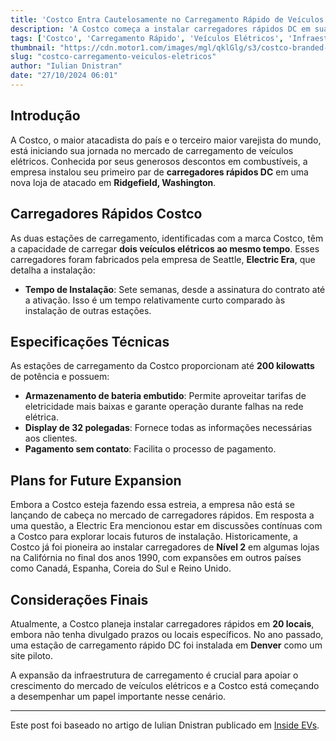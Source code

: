 ```yaml
---
title: 'Costco Entra Cautelosamente no Carregamento Rápido de Veículos Elétricos'
description: 'A Costco começa a instalar carregadores rápidos DC em suas lojas, ampliando a infraestrutura de carregamento de veículos elétricos.'
tags: ['Costco', 'Carregamento Rápido', 'Veículos Elétricos', 'Infraestrutura']
thumbnail: "https://cdn.motor1.com/images/mgl/qklGlg/s3/costco-branded-ev-fast-chargers-in-ridgefield-washington.jpg"
slug: "costco-carregamento-veiculos-eletricos"
author: "Iulian Dnistran"
date: "27/10/2024 06:01"
---
```


## Introdução

A Costco, o maior atacadista do país e o terceiro maior varejista do mundo, está iniciando sua jornada no mercado de carregamento de veículos elétricos. Conhecida por seus generosos descontos em combustíveis, a empresa instalou seu primeiro par de **carregadores rápidos DC** em uma nova loja de atacado em **Ridgefield, Washington**.

## Carregadores Rápidos Costco

As duas estações de carregamento, identificadas com a marca Costco, têm a capacidade de carregar **dois veículos elétricos ao mesmo tempo**. Esses carregadores foram fabricados pela empresa de Seattle, **Electric Era**, que detalha a instalação:

- **Tempo de Instalação**: Sete semanas, desde a assinatura do contrato até a ativação. Isso é um tempo relativamente curto comparado às instalação de outras estações.

## Especificações Técnicas

As estações de carregamento da Costco proporcionam até **200 kilowatts** de potência e possuem:
- **Armazenamento de bateria embutido**: Permite aproveitar tarifas de eletricidade mais baixas e garante operação durante falhas na rede elétrica.
- **Display de 32 polegadas**: Fornece todas as informações necessárias aos clientes.
- **Pagamento sem contato**: Facilita o processo de pagamento.

## Plans for Future Expansion

Embora a Costco esteja fazendo essa estreia, a empresa não está se lançando de cabeça no mercado de carregadores rápidos. Em resposta a uma questão, a Electric Era mencionou estar em discussões contínuas com a Costco para explorar locais futuros de instalação. Historicamente, a Costco já foi pioneira ao instalar carregadores de **Nível 2** em algumas lojas na Califórnia no final dos anos 1990, com expansões em outros países como Canadá, Espanha, Coreia do Sul e Reino Unido.

## Considerações Finais

Atualmente, a Costco planeja instalar carregadores rápidos em **20 locais**, embora não tenha divulgado prazos ou locais específicos. No ano passado, uma estação de carregamento rápido DC foi instalada em **Denver** como um site piloto.

A expansão da infraestrutura de carregamento é crucial para apoiar o crescimento do mercado de veículos elétricos e a Costco está começando a desempenhar um papel importante nesse cenário.

___

Este post foi baseado no artigo de Iulian Dnistran publicado em [Inside EVs](https://insideevs.com/news/738729/costco-branded-ev-dc-fast-chargers-washington/).